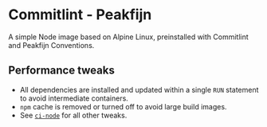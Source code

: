 # Commitlint - Peakfijn

A simple Node image based on Alpine Linux, preinstalled with Commitlint and Peakfijn Conventions.

## Performance tweaks

- All dependencies are installed and updated within a single `RUN` statement to avoid intermediate containers.
- `npm` cache is removed or turned off to avoid large build images.
- See [`ci-node`](https://github.com/byCedric/Docker/tree/master/images/ci-node) for all other tweaks.
